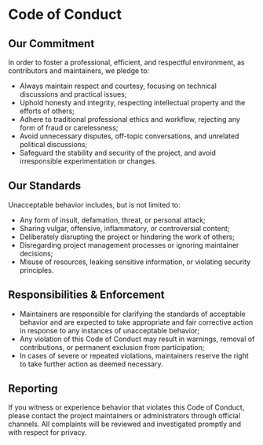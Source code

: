 # Code of Conduct

## Our Commitment

In order to foster a professional, efficient, and respectful environment, as contributors and maintainers, we pledge to:

- Always maintain respect and courtesy, focusing on technical discussions and practical issues;
- Uphold honesty and integrity, respecting intellectual property and the efforts of others;
- Adhere to traditional professional ethics and workflow, rejecting any form of fraud or carelessness;
- Avoid unnecessary disputes, off-topic conversations, and unrelated political discussions;
- Safeguard the stability and security of the project, and avoid irresponsible experimentation or changes.

## Our Standards

Unacceptable behavior includes, but is not limited to:

- Any form of insult, defamation, threat, or personal attack;
- Sharing vulgar, offensive, inflammatory, or controversial content;
- Deliberately disrupting the project or hindering the work of others;
- Disregarding project management processes or ignoring maintainer decisions;
- Misuse of resources, leaking sensitive information, or violating security principles.

## Responsibilities & Enforcement

- Maintainers are responsible for clarifying the standards of acceptable behavior and are expected to take appropriate and fair corrective action in response to any instances of unacceptable behavior;
- Any violation of this Code of Conduct may result in warnings, removal of contributions, or permanent exclusion from participation;
- In cases of severe or repeated violations, maintainers reserve the right to take further action as deemed necessary.

## Reporting

If you witness or experience behavior that violates this Code of Conduct, please contact the project maintainers or administrators through official channels. All complaints will be reviewed and investigated promptly and with respect for privacy.
